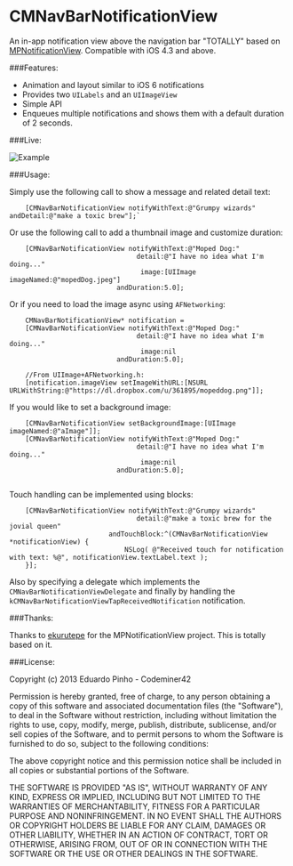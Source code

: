 CMNavBarNotificationView
==================

An in-app notification view above the navigation bar "TOTALLY" based on [MPNotificationView](https://github.com/Moped/MPNotificationView). Compatible with iOS 4.3 and above.

###Features:

- Animation and layout similar to iOS 6 notifications
- Provides two `UILabels` and an `UIImageView`
- Simple API
- Enqueues multiple notifications and shows them with a default duration of 2 seconds.

###Live:

![Example](http://dl.dropboxusercontent.com/u/1128017/cmnavbar.gif)

###Usage:

Simply use the following call to show a message and related detail text:

````
    [CMNavBarNotificationView notifyWithText:@"Grumpy wizards" andDetail:@"make a toxic brew"];`
````

Or use the following call to add a thumbnail image and customize duration:

````
    [CMNavBarNotificationView notifyWithText:@"Moped Dog:"
                                detail:@"I have no idea what I'm doing..."
                                 image:[UIImage imageNamed:@"mopedDog.jpeg"]
                           andDuration:5.0];
````

Or if you need to load the image async using `AFNetworking`:

````
    CMNavBarNotificationView* notification =
    [CMNavBarNotificationView notifyWithText:@"Moped Dog:"
                                detail:@"I have no idea what I'm doing..."
                                 image:nil
                           andDuration:5.0];

    //From UIImage+AFNetworking.h:
    [notification.imageView setImageWithURL:[NSURL URLWithString:@"https://dl.dropbox.com/u/361895/mopeddog.png"]];

````

If you would like to set a background image:

````
	[CMNavBarNotificationView setBackgroundImage:[UIImage imageNamed:@"aImage"]];
    [CMNavBarNotificationView notifyWithText:@"Moped Dog:"
                                detail:@"I have no idea what I'm doing..."
                                 image:nil
                           andDuration:5.0];


````

Touch handling can be implemented using blocks:

````
    [CMNavBarNotificationView notifyWithText:@"Grumpy wizards"
                                detail:@"make a toxic brew for the jovial queen"
                         andTouchBlock:^(CMNavBarNotificationView *notificationView) {
                             NSLog( @"Received touch for notification with text: %@", notificationView.textLabel.text );
    }];
````

Also by specifying a delegate which implements the `CMNavBarNotificationViewDelegate` and finally by handling the `kCMNavBarNotificationViewTapReceivedNotification` notification.

###Thanks:

Thanks to [ekurutepe](https://github.com/ekurutepe) for the MPNotificationView project. This is totally based on it.

###License:

Copyright (c) 2013 Eduardo Pinho - Codeminer42

Permission is hereby granted, free of charge, to any person obtaining a copy of this software and associated documentation files (the "Software"), to deal in the Software without restriction, including without limitation the rights to use, copy, modify, merge, publish, distribute, sublicense, and/or sell copies of the Software, and to permit persons to whom the Software is furnished to do so, subject to the following conditions:

The above copyright notice and this permission notice shall be included in all copies or substantial portions of the Software.

THE SOFTWARE IS PROVIDED "AS IS", WITHOUT WARRANTY OF ANY KIND, EXPRESS OR IMPLIED, INCLUDING BUT NOT LIMITED TO THE WARRANTIES OF MERCHANTABILITY, FITNESS FOR A PARTICULAR PURPOSE AND NONINFRINGEMENT. IN NO EVENT SHALL THE AUTHORS OR COPYRIGHT HOLDERS BE LIABLE FOR ANY CLAIM, DAMAGES OR OTHER LIABILITY, WHETHER IN AN ACTION OF CONTRACT, TORT OR OTHERWISE, ARISING FROM, OUT OF OR IN CONNECTION WITH THE SOFTWARE OR THE USE OR OTHER DEALINGS IN THE SOFTWARE.
